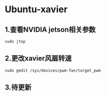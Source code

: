 # Ubuntu-xavier

## 1.查看NVIDIA jetson相关参数

```shell
sudo jtop
```



## 2.更改xavier风扇转速

```shell
sudo gedit /sys/devices/pwm-fan/target_pwm
```



## 3.待更新
